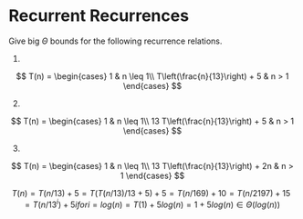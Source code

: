 # Recurrent Recurrences

Give big $\Theta$ bounds for the following recurrence relations.

1.
$$ T(n) =
    \begin{cases}
        1 & n \leq 1\\
        T\left(\frac{n}{13}\right) + 5 & n > 1
    \end{cases}
$$

2.
$$ T(n) =
    \begin{cases}
        1 & n \leq 1\\
        13 T\left(\frac{n}{13}\right) + 5 & n > 1
    \end{cases}
$$

3.
$$ T(n) =
    \begin{cases}
        1 & n \leq 1\\
        13 T\left(\frac{n}{13}\right) + 2n & n > 1
    \end{cases}
$$

```math
T(n) = T(n/13) + 5


     = T(T(n/13)/13 + 5) + 5


     = T(n/169) + 10


     = T(n/2197) + 15


     = T(n/13^i) + 5i for i = log(n)


     = T(1) + 5log(n)


     = 1 + 5log(n) ∈ Θ(log(n))
```
